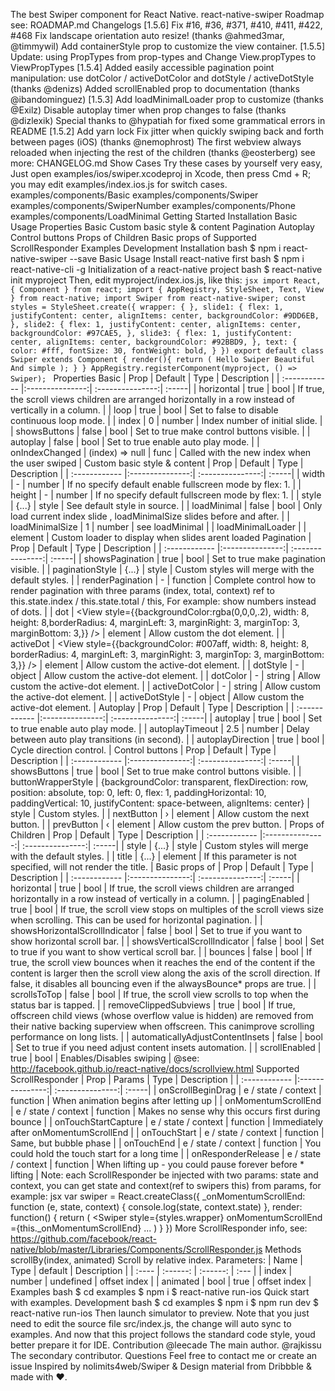 The best Swiper component for React Native. react-native-swiper Roadmap see: ROADMAP.md Changelogs [1.5.6] Fix #16, #36, #371, #410, #411, #422, #468 Fix landscape orientation auto resize! (thanks @ahmed3mar, @timmywil) Add containerStyle prop to customize the view container. [1.5.5] Update: using PropTypes from prop-types and Change View.propTypes to ViewPropTypes [1.5.4] Added easily accessible pagination point manipulation: use dotColor / activeDotColor and dotStyle / activeDotStyle (thanks @denizs) Added scrollEnabled prop to documentation (thanks @ibandominguez) [1.5.3] Add loadMinimalLoader prop to customize <ActivityIndicator /> (thanks @Exilz) Disable autoplay timer when prop changes to false (thanks @dizlexik) Special thanks to @hypatiah for fixed some grammatical errors in README [1.5.2] Add yarn lock Fix jitter when quickly swiping back and forth between pages (iOS) (thanks @nemophrost) The first webview always reloaded when injecting the rest of the children (thanks @eosterberg) see more: CHANGELOG.md Show Cases Try these cases by yourself very easy, Just open examples/ios/swiper.xcodeproj in Xcode, then press Cmd + R; you may edit examples/index.ios.js for switch cases. examples/components/Basic examples/components/Swiper examples/components/SwiperNumber examples/components/Phone examples/components/LoadMinimal Getting Started Installation Basic Usage Properties Basic Custom basic style & content Pagination Autoplay Control buttons Props of Children Basic props of <ScrollView /> Supported ScrollResponder Examples Development Installation bash $ npm i react-native-swiper --save Basic Usage Install react-native first bash $ npm i react-native-cli -g Initialization of a react-native project bash $ react-native init myproject Then, edit myproject/index.ios.js, like this: ```jsx import React, { Component } from react; import { AppRegistry, StyleSheet, Text, View } from react-native; import Swiper from react-native-swiper; const styles = StyleSheet.create({ wrapper: { }, slide1: { flex: 1, justifyContent: center, alignItems: center, backgroundColor: #9DD6EB, }, slide2: { flex: 1, justifyContent: center, alignItems: center, backgroundColor: #97CAE5, }, slide3: { flex: 1, justifyContent: center, alignItems: center, backgroundColor: #92BBD9, }, text: { color: #fff, fontSize: 30, fontWeight: bold, } }) export default class Swiper extends Component { render(){ return ( Hello Swiper Beautiful And simple ); } } AppRegistry.registerComponent(myproject, () => Swiper); ``` Properties Basic | Prop | Default | Type | Description | | :------------ |:---------------:| :---------------:| :-----| | horizontal | true | bool | If true, the scroll views children are arranged horizontally in a row instead of vertically in a column. | | loop | true | bool | Set to false to disable continuous loop mode. | | index | 0 | number | Index number of initial slide. | | showsButtons | false | bool | Set to true make control buttons visible. | | autoplay | false | bool | Set to true enable auto play mode. | | onIndexChanged | (index) => null | func | Called with the new index when the user swiped | Custom basic style & content | Prop | Default | Type | Description | | :------------ |:---------------:| :---------------:| :-----| | width | - | number | If no specify default enable fullscreen mode by flex: 1. | | height | - | number | If no specify default fullscreen mode by flex: 1. | | style | {...} | style | See default style in source. | | loadMinimal | false | bool | Only load current index slide , loadMinimalSize slides before and after. | | loadMinimalSize | 1 | number | see loadMinimal | | loadMinimalLoader | <ActivityIndicator /> | element | Custom loader to display when slides arent loaded Pagination | Prop | Default | Type | Description | | :------------ |:---------------:| :---------------:| :-----| | showsPagination | true | bool | Set to true make pagination visible. | | paginationStyle | {...} | style | Custom styles will merge with the default styles. | | renderPagination | - | function | Complete control how to render pagination with three params (index, total, context) ref to this.state.index / this.state.total / this, For example: show numbers instead of dots. | | dot | <View style={{backgroundColor:rgba(0,0,0,.2), width: 8, height: 8,borderRadius: 4, marginLeft: 3, marginRight: 3, marginTop: 3, marginBottom: 3,}} /> | element | Allow custom the dot element. | | activeDot | <View style={{backgroundColor: #007aff, width: 8, height: 8, borderRadius: 4, marginLeft: 3, marginRight: 3, marginTop: 3, marginBottom: 3,}} /> | element | Allow custom the active-dot element. | | dotStyle | - | object | Allow custom the active-dot element. | | dotColor | - | string | Allow custom the active-dot element. | | activeDotColor | - | string | Allow custom the active-dot element. | | activeDotStyle | - | object | Allow custom the active-dot element. | Autoplay | Prop | Default | Type | Description | | :------------ |:---------------:| :---------------:| :-----| | autoplay | true | bool | Set to true enable auto play mode. | | autoplayTimeout | 2.5 | number | Delay between auto play transitions (in second). | | autoplayDirection | true | bool | Cycle direction control. | Control buttons | Prop | Default | Type | Description | | :------------ |:---------------:| :---------------:| :-----| | showsButtons | true | bool | Set to true make control buttons visible. | | buttonWrapperStyle | {backgroundColor: transparent, flexDirection: row, position: absolute, top: 0, left: 0, flex: 1, paddingHorizontal: 10, paddingVertical: 10, justifyContent: space-between, alignItems: center} | style | Custom styles. | | nextButton | <Text style={styles.buttonText}>›</Text> | element | Allow custom the next button. | | prevButton | <Text style={styles.buttonText}>‹</Text> | element | Allow custom the prev button. | Props of Children | Prop | Default | Type | Description | | :------------ |:---------------:| :---------------:| :-----| | style | {...} | style | Custom styles will merge with the default styles. | | title | {...} | element | If this parameter is not specified, will not render the title. | Basic props of <ScrollView /> | Prop | Default | Type | Description | | :------------ |:---------------:| :---------------:| :-----| | horizontal | true | bool | If true, the scroll views children are arranged horizontally in a row instead of vertically in a column. | | pagingEnabled | true | bool | If true, the scroll view stops on multiples of the scroll views size when scrolling. This can be used for horizontal pagination. | | showsHorizontalScrollIndicator | false | bool | Set to true if you want to show horizontal scroll bar. | | showsVerticalScrollIndicator | false | bool | Set to true if you want to show vertical scroll bar. | | bounces | false | bool | If true, the scroll view bounces when it reaches the end of the content if the content is larger then the scroll view along the axis of the scroll direction. If false, it disables all bouncing even if the alwaysBounce* props are true. | | scrollsToTop | false | bool | If true, the scroll view scrolls to top when the status bar is tapped. | | removeClippedSubviews | true | bool | If true, offscreen child views (whose overflow value is hidden) are removed from their native backing superview when offscreen. This canimprove scrolling performance on long lists. | | automaticallyAdjustContentInsets | false | bool | Set to true if you need adjust content insets automation. | | scrollEnabled | true | bool | Enables/Disables swiping | @see: http://facebook.github.io/react-native/docs/scrollview.html Supported ScrollResponder | Prop | Params | Type | Description | | :------------ |:---------------:| :---------------:| :-----| | onScrollBeginDrag | e / state / context | function | When animation begins after letting up | | onMomentumScrollEnd | e / state / context | function | Makes no sense why this occurs first during bounce | | onTouchStartCapture | e / state / context | function | Immediately after onMomentumScrollEnd | | onTouchStart | e / state / context | function | Same, but bubble phase | | onTouchEnd | e / state / context | function | You could hold the touch start for a long time | | onResponderRelease | e / state / context | function | When lifting up - you could pause forever before * lifting | Note: each ScrollResponder be injected with two params: state and context, you can get state and context(ref to swipers this) from params, for example: jsx var swiper = React.createClass({ _onMomentumScrollEnd: function (e, state, context) { console.log(state, context.state) }, render: function() { return ( <Swiper style={styles.wrapper} onMomentumScrollEnd ={this._onMomentumScrollEnd} ... </Swiper> ) } }) More ScrollResponder info, see: https://github.com/facebook/react-native/blob/master/Libraries/Components/ScrollResponder.js Methods scrollBy(index, animated) Scroll by relative index. Parameters: | Name | Type | default | Description | | :---- | :------: | :------: | :--- | | index | number | undefined | offset index | | animated | bool | true | offset index | Examples bash $ cd examples $ npm i $ react-native run-ios Quick start with examples. Development bash $ cd examples $ npm i $ npm run dev $ react-native run-ios Then launch simulator to preview. Note that you just need to edit the source file src/index.js, the change will auto sync to examples. And now that this project follows the standard code style, youd better prepare it for IDE. Contribution @leecade The main author. @rajkissu The secondary contributor. Questions Feel free to contact me or create an issue Inspired by nolimits4web/Swiper & Design material from Dribbble & made with ♥.